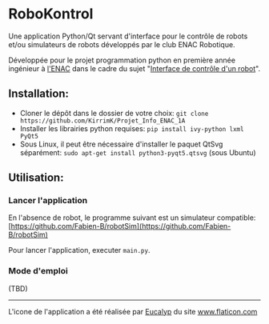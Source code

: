 # RoboKontrol

Une application Python/Qt servant d'interface pour le contrôle de robots et/ou simulateurs de robots développés par le club ENAC Robotique.

Développée pour le projet programmation python en première année ingénieur à [l'ENAC](https://www.enac.fr) dans le cadre du sujet "[Interface de contrôle d'un robot](https://e-campus.enac.fr/moodle/pluginfile.php/34661/course/section/23938/projet%20python%20-%20Interface%20de%20contr%C3%B4le%20dun%20robot.pdf)".

## Installation:

- Cloner le dépôt dans le dossier de votre choix: `git clone https://github.com/KirrimK/Projet_Info_ENAC_1A`
- Installer les librairies python requises: `pip install ivy-python lxml PyQt5`
- Sous Linux, il peut être nécessaire d'installer le paquet QtSvg séparément: `sudo apt-get install python3-pyqt5.qtsvg` (sous Ubuntu)

## Utilisation:

### Lancer l'application
En l'absence de robot, le programme suivant est un simulateur compatible: [https://github.com/Fabien-B/robotSim](https://github.com/Fabien-B/robotSim)

Pour lancer l'application, executer `main.py`.

### Mode d'emploi

(TBD)

---
<div>L'icone de l'application a été réalisée par <a href="https://creativemarket.com/eucalyp" title="Eucalyp">Eucalyp</a> du site <a href="https://www.flaticon.com/" title="Flaticon">www.flaticon.com</a></div>

